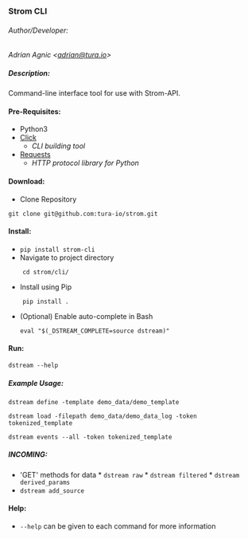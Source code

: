### Strom CLI

###### Author/Developer:
*Adrian Agnic <[adrian@tura.io](http://tura.io)>*

##### Description:
Command-line interface tool for use with Strom-API.

#### Pre-Requisites:
*   Python3
*   [Click](http://click.pocoo.org/)
    *   *CLI building tool*
*   [Requests](http://docs.python-requests.org/en/master/)
    *   *HTTP protocol library for Python*

#### Download:
*   Clone Repository
```commandline
git clone git@github.com:tura-io/strom.git
```

#### Install:
* ``` pip install strom-cli ```
*   Navigate to project directory
```commandline
    cd strom/cli/
```
*   Install using Pip
```commandline
    pip install .
```
*   (Optional) Enable auto-complete in Bash
    ```commandline
    eval "$(_DSTREAM_COMPLETE=source dstream)"
    ```

#### Run:
```commandline
dstream --help
```

##### Example Usage:
```commandline
dstream define -template demo_data/demo_template
```
```commandline
dstream load -filepath demo_data/demo_data_log -token tokenized_template
```
```commandline
dstream events --all -token tokenized_template
```

##### *INCOMING*:
  *   'GET' methods for data
    *   ``` dstream raw ```
    *   ``` dstream filtered ```
    *   ``` dstream derived_params ```
  * ``` dstream add_source ```

#### Help:
* ``` --help ``` can be given to each command for more information
